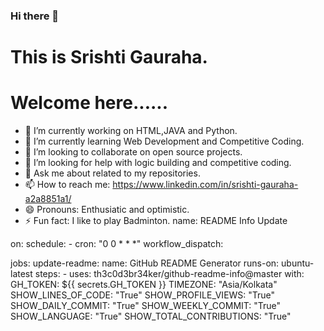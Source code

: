 ### Hi there 👋
# This is Srishti Gauraha.
 # Welcome here......

- 🔭 I’m currently working on HTML,JAVA and Python.
- 🌱 I’m currently learning Web Development and Competitive Coding.
- 👯 I’m looking to collaborate on open source projects.
- 🤔 I’m looking for help with logic building and competitive coding.
- 💬 Ask me about related to my repositories.
- 📫 How to reach me: https://www.linkedin.com/in/srishti-gauraha-a2a8851a1/
- 😄 Pronouns: Enthusiatic and optimistic.
- ⚡ Fun fact: I like to play Badminton.
name: README Info Update

on:
  schedule:
    - cron: "0 0 * * *"
  workflow_dispatch:

jobs:
  update-readme:
    name: GitHub README Generator
    runs-on: ubuntu-latest
    steps:
      - uses: th3c0d3br34ker/github-readme-info@master
        with:
          GH_TOKEN: ${{ secrets.GH_TOKEN }}
          TIMEZONE: "Asia/Kolkata"
          SHOW_LINES_OF_CODE: "True"
          SHOW_PROFILE_VIEWS: "True"
          SHOW_DAILY_COMMIT: "True"
          SHOW_WEEKLY_COMMIT: "True"
          SHOW_LANGUAGE: "True"
          SHOW_TOTAL_CONTRIBUTIONS: "True"
